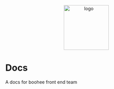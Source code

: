 <p align="center">
	<img width="140" src="https://up.boohee.cn/house/u/fe/logo/docs.png" alt="logo">
</p>

# Docs
A docs for boohee front end team

